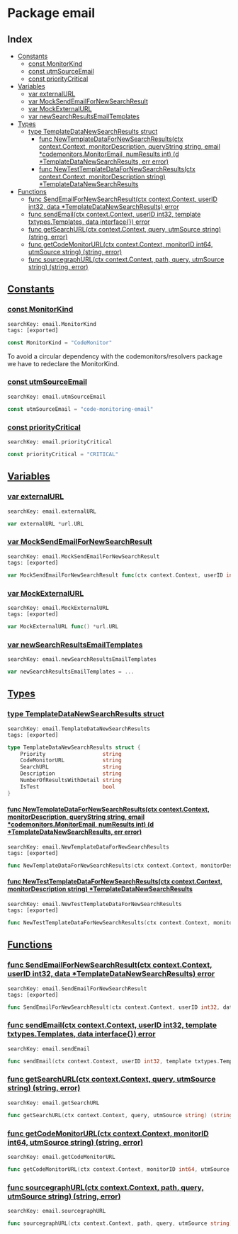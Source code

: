 # Package email

## Index

* [Constants](#const)
    * [const MonitorKind](#MonitorKind)
    * [const utmSourceEmail](#utmSourceEmail)
    * [const priorityCritical](#priorityCritical)
* [Variables](#var)
    * [var externalURL](#externalURL)
    * [var MockSendEmailForNewSearchResult](#MockSendEmailForNewSearchResult)
    * [var MockExternalURL](#MockExternalURL)
    * [var newSearchResultsEmailTemplates](#newSearchResultsEmailTemplates)
* [Types](#type)
    * [type TemplateDataNewSearchResults struct](#TemplateDataNewSearchResults)
        * [func NewTemplateDataForNewSearchResults(ctx context.Context, monitorDescription, queryString string, email *codemonitors.MonitorEmail, numResults int) (d *TemplateDataNewSearchResults, err error)](#NewTemplateDataForNewSearchResults)
        * [func NewTestTemplateDataForNewSearchResults(ctx context.Context, monitorDescription string) *TemplateDataNewSearchResults](#NewTestTemplateDataForNewSearchResults)
* [Functions](#func)
    * [func SendEmailForNewSearchResult(ctx context.Context, userID int32, data *TemplateDataNewSearchResults) error](#SendEmailForNewSearchResult)
    * [func sendEmail(ctx context.Context, userID int32, template txtypes.Templates, data interface{}) error](#sendEmail)
    * [func getSearchURL(ctx context.Context, query, utmSource string) (string, error)](#getSearchURL)
    * [func getCodeMonitorURL(ctx context.Context, monitorID int64, utmSource string) (string, error)](#getCodeMonitorURL)
    * [func sourcegraphURL(ctx context.Context, path, query, utmSource string) (string, error)](#sourcegraphURL)


## <a id="const" href="#const">Constants</a>

### <a id="MonitorKind" href="#MonitorKind">const MonitorKind</a>

```
searchKey: email.MonitorKind
tags: [exported]
```

```Go
const MonitorKind = "CodeMonitor"
```

To avoid a circular dependency with the codemonitors/resolvers package we have to redeclare the MonitorKind. 

### <a id="utmSourceEmail" href="#utmSourceEmail">const utmSourceEmail</a>

```
searchKey: email.utmSourceEmail
```

```Go
const utmSourceEmail = "code-monitoring-email"
```

### <a id="priorityCritical" href="#priorityCritical">const priorityCritical</a>

```
searchKey: email.priorityCritical
```

```Go
const priorityCritical = "CRITICAL"
```

## <a id="var" href="#var">Variables</a>

### <a id="externalURL" href="#externalURL">var externalURL</a>

```
searchKey: email.externalURL
```

```Go
var externalURL *url.URL
```

### <a id="MockSendEmailForNewSearchResult" href="#MockSendEmailForNewSearchResult">var MockSendEmailForNewSearchResult</a>

```
searchKey: email.MockSendEmailForNewSearchResult
tags: [exported]
```

```Go
var MockSendEmailForNewSearchResult func(ctx context.Context, userID int32, data *TemplateDataNewSearchResults) error = ...
```

### <a id="MockExternalURL" href="#MockExternalURL">var MockExternalURL</a>

```
searchKey: email.MockExternalURL
tags: [exported]
```

```Go
var MockExternalURL func() *url.URL
```

### <a id="newSearchResultsEmailTemplates" href="#newSearchResultsEmailTemplates">var newSearchResultsEmailTemplates</a>

```
searchKey: email.newSearchResultsEmailTemplates
```

```Go
var newSearchResultsEmailTemplates = ...
```

## <a id="type" href="#type">Types</a>

### <a id="TemplateDataNewSearchResults" href="#TemplateDataNewSearchResults">type TemplateDataNewSearchResults struct</a>

```
searchKey: email.TemplateDataNewSearchResults
tags: [exported]
```

```Go
type TemplateDataNewSearchResults struct {
	Priority                  string
	CodeMonitorURL            string
	SearchURL                 string
	Description               string
	NumberOfResultsWithDetail string
	IsTest                    bool
}
```

#### <a id="NewTemplateDataForNewSearchResults" href="#NewTemplateDataForNewSearchResults">func NewTemplateDataForNewSearchResults(ctx context.Context, monitorDescription, queryString string, email *codemonitors.MonitorEmail, numResults int) (d *TemplateDataNewSearchResults, err error)</a>

```
searchKey: email.NewTemplateDataForNewSearchResults
tags: [exported]
```

```Go
func NewTemplateDataForNewSearchResults(ctx context.Context, monitorDescription, queryString string, email *codemonitors.MonitorEmail, numResults int) (d *TemplateDataNewSearchResults, err error)
```

#### <a id="NewTestTemplateDataForNewSearchResults" href="#NewTestTemplateDataForNewSearchResults">func NewTestTemplateDataForNewSearchResults(ctx context.Context, monitorDescription string) *TemplateDataNewSearchResults</a>

```
searchKey: email.NewTestTemplateDataForNewSearchResults
tags: [exported]
```

```Go
func NewTestTemplateDataForNewSearchResults(ctx context.Context, monitorDescription string) *TemplateDataNewSearchResults
```

## <a id="func" href="#func">Functions</a>

### <a id="SendEmailForNewSearchResult" href="#SendEmailForNewSearchResult">func SendEmailForNewSearchResult(ctx context.Context, userID int32, data *TemplateDataNewSearchResults) error</a>

```
searchKey: email.SendEmailForNewSearchResult
tags: [exported]
```

```Go
func SendEmailForNewSearchResult(ctx context.Context, userID int32, data *TemplateDataNewSearchResults) error
```

### <a id="sendEmail" href="#sendEmail">func sendEmail(ctx context.Context, userID int32, template txtypes.Templates, data interface{}) error</a>

```
searchKey: email.sendEmail
```

```Go
func sendEmail(ctx context.Context, userID int32, template txtypes.Templates, data interface{}) error
```

### <a id="getSearchURL" href="#getSearchURL">func getSearchURL(ctx context.Context, query, utmSource string) (string, error)</a>

```
searchKey: email.getSearchURL
```

```Go
func getSearchURL(ctx context.Context, query, utmSource string) (string, error)
```

### <a id="getCodeMonitorURL" href="#getCodeMonitorURL">func getCodeMonitorURL(ctx context.Context, monitorID int64, utmSource string) (string, error)</a>

```
searchKey: email.getCodeMonitorURL
```

```Go
func getCodeMonitorURL(ctx context.Context, monitorID int64, utmSource string) (string, error)
```

### <a id="sourcegraphURL" href="#sourcegraphURL">func sourcegraphURL(ctx context.Context, path, query, utmSource string) (string, error)</a>

```
searchKey: email.sourcegraphURL
```

```Go
func sourcegraphURL(ctx context.Context, path, query, utmSource string) (string, error)
```

